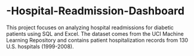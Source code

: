 # -Hospital-Readmission-Dashboard
This project focuses on analyzing hospital readmissions for diabetic patients using SQL and Excel. The dataset comes from the UCI Machine Learning Repository and contains patient hospitalization records from 130 U.S. hospitals (1999-2008).
